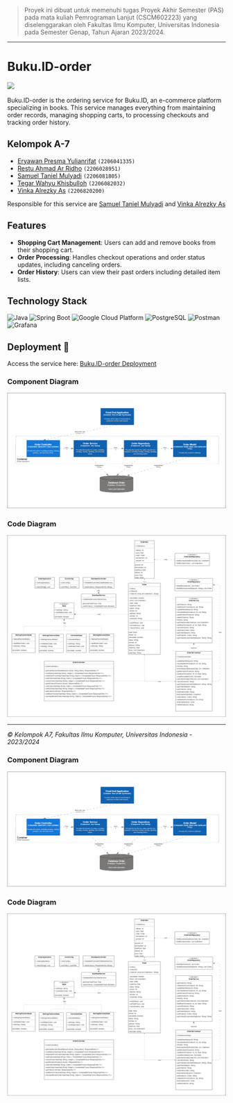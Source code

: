 > Proyek ini dibuat untuk memenuhi tugas Proyek Akhir Semester (PAS)
> pada mata kuliah Pemrograman Lanjut (CSCM602223) yang
> diselenggarakan oleh Fakultas Ilmu Komputer, Universitas Indonesia
> pada Semester Genap, Tahun Ajaran 2023/2024.

--------------------------------------------------------------------------------------------
# Buku.ID-order

[![](https://github.com/TK-Advance-Programming-A7/Buku.ID-order/actions/workflows/ci-cd.yml/badge.svg)](https://github.com/TK-Advance-Programming-A7/Buku.ID-order/actions/workflows/ci-cd.yml)

Buku.ID-order is the ordering service for Buku.ID, an e-commerce platform specializing in books. This service manages everything from maintaining order records, managing shopping carts, to processing checkouts and tracking order history.

## Kelompok A-7

-  [Eryawan Presma Yulianrifat](https://github.com/eryawww) `(2206041335)`<br>
-  [Restu Ahmad Ar Ridho](https://github.com/restuaar) `(2206028951)`<br>
-  [Samuel Taniel Mulyadi](https://github.com/SamuelTanielM) `(2206081805)`<br>
-  [Tegar Wahyu Khisbulloh](https://github.com/tegar-wahyu) `(2206082032)`<br>
-  [Vinka Alrezky As](https://github.com/vinkakniv) `(2206820200)`<br>

Responsible for this service are [Samuel Taniel Mulyadi](https://github.com/SamuelTanielM) and [Vinka Alrezky As](https://github.com/vinkakniv)

## Features

- **Shopping Cart Management**: Users can add and remove books from their shopping cart.
- **Order Processing**: Handles checkout operations and order status updates, including canceling orders.
- **Order History**: Users can view their past orders including detailed item lists.

## Technology Stack

![Java](https://img.shields.io/badge/Java-F89820?style=for-the-badge&logo=java&logoColor=white)
![Spring Boot](https://img.shields.io/badge/Spring_Boot-6DB33F?style=for-the-badge&logo=spring-boot&logoColor=white)
![Google Cloud Platform](https://img.shields.io/badge/Google_Cloud_Platform-4285F4?style=for-the-badge&logo=google-cloud&logoColor=white)
![PostgreSQL](https://img.shields.io/badge/PostgreSQL-336791?style=for-the-badge&logo=postgresql&logoColor=white)
![Postman](https://img.shields.io/badge/Postman-FF6C37?style=for-the-badge&logo=Postman&logoColor=white)
![Grafana](https://img.shields.io/badge/Grafana-F46800?style=for-the-badge&logo=grafana&logoColor=white)

## Deployment 🚀

Access the service here: [Buku.ID-order Deployment](http://35.247.111.123)


### Component Diagram
<div style="text-align: center;">

![Class Diagram Adpro a7.drawio (9).png](Img%2FClass%20Diagram%20Adpro%20a7.drawio%20%289%29.png)

</div>

### Code Diagram

<div style="text-align: center;">

![Class Diagram Adpro a7.drawio (10).png](Img%2FClass%20Diagram%20Adpro%20a7.drawio%20%2810%29.png)

</div>

--------------------------------------------------------------------------------------------
*© Kelompok A7, Fakultas Ilmu Komputer, Universitas Indonesia - 2023/2024*

### Component Diagram
<div style="text-align: center;">

![Class Diagram Adpro a7.drawio (9).png](Img%2FClass%20Diagram%20Adpro%20a7.drawio%20%289%29.png)

</div>

### Code Diagram

<div style="text-align: center;">

![Class Diagram Adpro a7.drawio (10).png](Img%2FClass%20Diagram%20Adpro%20a7.drawio%20%2810%29.png)

</div>